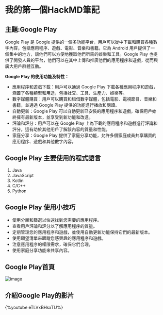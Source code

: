 # 我的第一個HackMD筆記
## 主題:Google Play

Google Play 是 Google 提供的一個多功能平台，用戶可以從中下載和購買各種數字內容，包括應用程序、遊戲、電影、音樂和書籍。它為 Android 用戶提供了一個集中的地方，讓他們可以方便地獲取他們所需的娛樂和工具。Google Play 也提供了開發人員的平台，他們可以在其中上傳和推廣他們的應用程序和遊戲，從而與廣大用戶群體互動。

**Google Play 的使用功能及特性：**
- 應用程序和遊戲下載：用戶可以通過 Google Play 下載各種應用程序和遊戲，涵蓋了各種類型和用途，包括社交、工具、生產力、娛樂等。
- 數字媒體購買：用戶可以購買和租借數字媒體，包括電影、電視節目、音樂和書籍，並通過 Google Play 提供的功能進行播放和閱讀。
- 自動更新：Google Play 可以自動更新已安裝的應用程序和遊戲，確保用戶始終擁有最新版本，並享受到新功能和改進。
- 評論和評分：用戶可以在 Google Play 上為下載的應用程序和遊戲進行評論和評分，這有助於其他用戶了解該內容的質量和性能。
- 家庭分享：Google Play 提供了家庭分享功能，允許多個家庭成員共享購買的應用程序、遊戲和其他數字內容。


## Google Play 主要使用的程式語言
1. Java
2. JavaScript
3. Kotlin
4. C/C++
5. Python

## Google Play 使用小技巧
- 使用分類和篩選以快速找到您需要的應用程序。
- 查看用戶評論和評分以了解應用程序的質量。
- 定期管理您的應用程序和遊戲，並使用自動更新功能保持它們的最新版本。
- 使用願望清單來跟蹤您感興趣的應用程序和遊戲。
- 注意應用程序的權限需求，確保它們合理。
- 使用家庭分享功能來共享內容。




## Google Play首頁
![image](https://hackmd.io/_uploads/Sy5PHKbgA.png)

## 介紹Google Play的影片
{%youtube eTLVxBHsxTU%}




